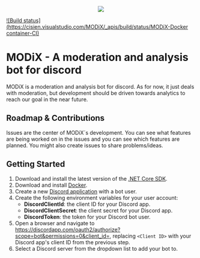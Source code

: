 <p align="center"><img src="https://imagr.eu/up/oGOcm_eJwFwdsNwyAMAMBdGACrNs8sU1GCSCQSI-yqH1V3793XvNcwmzlUp2wA-ymV125FeZXebGfuo5V5iq18QVEt9bjarQJI2VHCQC48yEXCDJgooHc5pJh9wOgJBnd-vj523t38_ggIIs0.png" /></p>

[![Build status](https://cisien.visualstudio.com/MODiX/_apis/build/status/MODiX-Docker container-CI)](https://cisien.visualstudio.com/MODiX/_build/latest?definitionId=7)

# MODiX - A moderation and analysis bot for discord

MODiX is a moderation and analysis bot for discord. As for now, it just deals with moderation, but development should be driven towards analytics to reach our goal in the near future.

## Roadmap & Contributions

Issues are the center of MODiX´s development. You can see what features are being worked on in the issues and you can see which features are planned. You might also create issues to share problems/ideas. 

## Getting Started

1. Download and install the latest version of the [.NET Core SDK](https://www.microsoft.com/net/download).
2. Download and install [Docker](https://www.docker.com/get-docker).
3. Create a new [Discord application](https://discordapp.com/developers/applications/me) with a bot user.
4. Create the following environment variables for your user account:
    - **DiscordClientId**: the client ID for your Discord app.
    - **DiscordClientSecret**: the client secret for your Discord app.
    - **DiscordToken**: the token for your Discord bot user.
5. Open a browser and navigate to https://discordapp.com/oauth2/authorize?scope=bot&permissions=0&client_id=<Client ID>, replacing `<Client ID>` with your Discord app's client ID from the previous step.
6. Select a Discord server from the dropdown list to add your bot to.